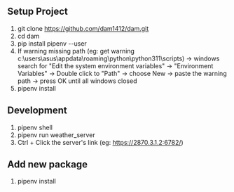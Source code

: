 ## Setup Project
1. git clone https://github.com/dam1412/dam.git
2. cd dam
3. pip install pipenv --user
4. If warning missing path (eg: get warning c:\users\asus\appdata\roaming\python\python311\scripts) 
-> windows search for "Edit the system environment variables" -> "Environment Variables" -> Double click to "Path" 
-> choose New -> paste the warning path -> press OK until all windows closed
5. pipenv install
## Development
1. pipenv shell
2. pipenv run weather_server
3. Ctrl + Click the server's link (eg: https://2870.3.1.2:6782/)
## Add new package
1. pipenv install <package-name> 
